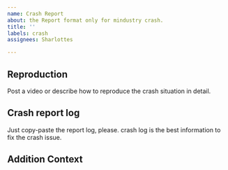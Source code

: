 ```yaml
---
name: Crash Report
about: the Report format only for mindustry crash.
title: ''
labels: crash
assignees: Sharlottes

---
```


## Reproduction
Post a video or describe how to reproduce the crash situation in detail.

## Crash report log
Just copy-paste the report log, please. crash log is the best information to fix the crash issue.

## Addition Context

